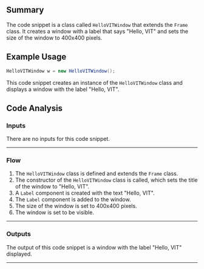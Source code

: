 ## Summary
The code snippet is a class called `HelloVITWindow` that extends the `Frame` class. It creates a window with a label that says "Hello, VIT" and sets the size of the window to 400x400 pixels.

## Example Usage
```java
HelloVITWindow w = new HelloVITWindow();
```
This code snippet creates an instance of the `HelloVITWindow` class and displays a window with the label "Hello, VIT".

## Code Analysis
### Inputs
There are no inputs for this code snippet.
___
### Flow
1. The `HelloVITWindow` class is defined and extends the `Frame` class.
2. The constructor of the `HelloVITWindow` class is called, which sets the title of the window to "Hello, VIT".
3. A `Label` component is created with the text "Hello, VIT".
4. The `Label` component is added to the window.
5. The size of the window is set to 400x400 pixels.
6. The window is set to be visible.
___
### Outputs
The output of this code snippet is a window with the label "Hello, VIT" displayed.
___
